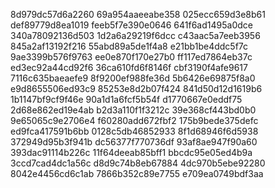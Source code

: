 8d979dc57d6a2260
69a954aaeeabe358
025ecc659d3e8b61
def89779d8ea1019
feeb5f7e390e0646
641f6ad1495a0dce
340a78092136d503
1d2a6a29219f6dcc
c43aac5a7eeb3956
845a2af13192f216
55abd89a5de1f4a8
e21bb1be4ddc5f7c
9ae3399b576f9763
ee0e870f170e27b0
ff117ed7864eb37c
ed3ec92a44cd92f6
36ca610fd6f8146f
cbf3190f4afe9617
7116c635baeaefe9
8f9200ef988fe36d
5b6426e69875f8a0
e9d8655506ed93c9
85253e8d2b07f424
841d50d12d1619b6
1b1147bf9cf9f46e
90a1d1a6fcf5b54f
d1770667e0eddf75
2d68e862ed19e4ab
b2d3a110f1f3212c
39e368cf443bd0b0
9e65065c9e2706e4
f60280add672fbf2
175b9bede375defc
ed9fca417591b6bb
0128c5db46852933
8f1d68946f6d5938
372949d95b3f941b
dc56377f770736df
93af8ae947f90a60
393dac91114b226c
11f64deeab85bff1
bbcdc95e05ed4b9a
3ccd7cad4dc1a56c
d8d9c74b8eb67884
4dc970b5ebe92280
8042e4456cd6c1ab
7866b352c89e7755
e709ea0749bdf3aa
